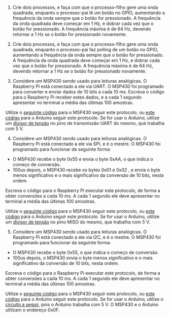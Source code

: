 1. Crie dois processos, e faça com que o processo-filho gere uma onda quadrada, enquanto o processo-pai lê um botão no GPIO, aumentando a frequência da onda sempre que o botão for pressionado. A frequência da onda quadrada deve começar em 1 Hz, e dobrar cada vez que o botão for pressionado. A frequência máxima é de 64 Hz, devendo retornar a 1 Hz se o botão for pressionado novamente.

2. Crie dois processos, e faça com que o processo-filho gere uma onda quadrada, enquanto o processo-pai faz polling de um botão no GPIO, aumentando a frequência da onda sempre que o botão for pressionado. A frequência da onda quadrada deve começar em 1 Hz, e dobrar cada vez que o botão for pressionado. A frequência máxima é de 64 Hz, devendo retornar a 1 Hz se o botão for pressionado novamente.

3. Considere um MSP430 sendo usado para leituras analógicas. O Raspberry Pi está conectado a ele via UART. O MSP430 foi programado para converter e enviar dados de 10 bits a cada 10 ms. Escreva o código para o Raspberry Pi receber estes dados, e a cada 1 segundo apresentar no terminal a média das últimas 100 amostras.

Utilize o [seguinte código](https://github.com/DiogoCaetanoGarcia/Sistemas_Embarcados/blob/master/3_Programa%C3%A7%C3%A3o_RPi/3.7_Revis%C3%A3o/MSP430_AD/MSP430_AD_UART.c) para o MSP430 seguir este protocolo, ou [este código](https://github.com/DiogoCaetanoGarcia/Sistemas_Embarcados/blob/master/3_Programa%C3%A7%C3%A3o_RPi/3.7_Revis%C3%A3o/Arduino_AD_UART/Arduino_AD_UART.ino) para o Arduino seguir este protocolo. Se for usar o Arduino, utilize um [divisor de tensão](https://github.com/DiogoCaetanoGarcia/Sistemas_Embarcados/blob/master/3_Programa%C3%A7%C3%A3o_RPi/3.7_Revis%C3%A3o/Arduino_AD_UART/Conexoes_RPi_Arduino_Nano.png) no pino de transmissão UART do mesmo, que trabalha com 5 V.

4. Considere um MSP430 sendo usado para leituras analógicas. O Raspberry Pi está conectado a ele via SPI, e é o mestre. O MSP430 foi programado para funcionar da seguinte forma:

- O MSP430 recebe o byte 0x55  e envia o byte 0xAA, o que indica o começo de conversão.
- 100us depois, o MSP430 recebe os bytes 0x01 e 0x02 , e envia o byte menos significativo e o mais significativo da conversão de 10 bits, nesta ordem.

Escreva o código para o Raspberry Pi executar este protocolo, de forma a obter conversões a cada 10 ms. A cada 1 segundo ele deve apresentar no terminal a média das últimas 100 amostras.

Utilize o [seguinte código](https://github.com/DiogoCaetanoGarcia/Sistemas_Embarcados/blob/master/3_Programa%C3%A7%C3%A3o_RPi/3.7_Revis%C3%A3o/MSP430_AD/MSP430_AD_SPI.c) para o MSP430 seguir este protocolo, ou [este código](https://github.com/DiogoCaetanoGarcia/Sistemas_Embarcados/blob/master/3_Programa%C3%A7%C3%A3o_RPi/3.7_Revis%C3%A3o/Arduino_AD_SPI/Arduino_AD_SPI.ino) para o Arduino seguir este protocolo. Se for usar o Arduino, utilize um [divisor de tensão](https://github.com/DiogoCaetanoGarcia/Sistemas_Embarcados/blob/master/3_Programa%C3%A7%C3%A3o_RPi/3.7_Revis%C3%A3o/Arduino_AD_SPI/Conexoes_RPi_Arduino_Nano.png) no pino MISO do mesmo, que trabalha com 5 V.

5. Considere um MSP430 sendo usado para leituras analógicas. O Raspberry Pi está conectado a ele via I2C, e é o mestre. O MSP430 foi programado para funcionar da seguinte forma:

- O MSP430 recebe o byte 0x55, o que indica o começo de conversão.
- 100us depois, o MSP430 envia o byte menos significativo e o mais significativo da conversão de 10 bits, nesta ordem.

Escreva o código para o Raspberry Pi executar este protocolo, de forma a obter conversões a cada 10 ms. A cada 1 segundo ele deve apresentar no terminal a média das últimas 100 amostras.

Utilize o [seguinte código](https://github.com/DiogoCaetanoGarcia/Sistemas_Embarcados/blob/master/3_Programa%C3%A7%C3%A3o_RPi/3.7_Revis%C3%A3o/MSP430_AD/MSP430_AD_I2C.c) para o MSP430 seguir este protocolo, ou [este código](https://github.com/DiogoCaetanoGarcia/Sistemas_Embarcados/blob/master/3_Programa%C3%A7%C3%A3o_RPi/3.7_Revis%C3%A3o/Arduino_AD_I2C/Arduino_AD_I2C.ino) para o Arduino seguir este protocolo. Se for usar o Arduino, utilize o [circuito a seguir](https://github.com/DiogoCaetanoGarcia/Sistemas_Embarcados/blob/master/3_Programa%C3%A7%C3%A3o_RPi/3.7_Revis%C3%A3o/Arduino_AD_I2C/Conexoes_RPi_Arduino_Nano.png), pois o Arduino trabalha com 5 V. O MSP430 e o Arduino utilizam o endereço 0x0F.